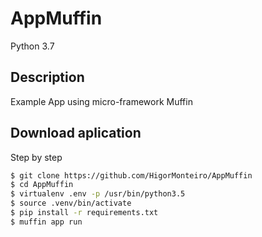 # AppMuffin

Python 3.7

## Description

Example App using micro-framework Muffin

## Download aplication


Step by step

```bash
$ git clone https://github.com/HigorMonteiro/AppMuffin
$ cd AppMuffin
$ virtualenv .env -p /usr/bin/python3.5
$ source .venv/bin/activate
$ pip install -r requirements.txt
$ muffin app run
```
